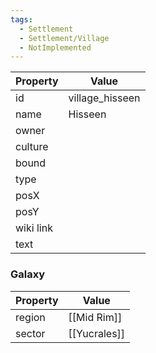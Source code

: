 ```yaml
---
tags:
  - Settlement
  - Settlement/Village
  - NotImplemented
---
```


| Property  | Value           |
| --------- | --------------- |
| id        | village_hisseen |
| name      | Hisseen         |
| owner     |                 |
| culture   |                 |
| bound     |                 |
| type      |                 |
| posX      |                 |
| posY      |                 |
| wiki link |                 |
| text      |                 |

### Galaxy
| Property | Value        |
| -------- | ------------ |
| region   | [[Mid Rim]]  |
| sector   | [[Yucrales]] |
